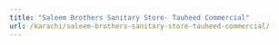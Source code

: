 ```yaml
---
title: "Saleem Brothers Sanitary Store- Tauheed Commercial"
url: /karachi/saleem-brothers-sanitary-store-tauheed-commercial/
---
```

